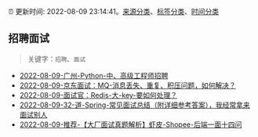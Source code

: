 :alarm_clock: 更新时间: 2022-08-09 23:14:41。[来源分类](../README.md)、[标签分类](../TAGS.md)、[时间分类](../TIMELINE.md)

## 招聘面试


> 关键字：`招聘`、`面试`



- [2022-08-09-广州-Python-中、高级工程师招聘](https://www.v2ex.com/t/871783) 
- [2022-08-09-京东面试：MQ-消息丢失、重复、积压问题，如何解决？](https://toutiao.io/k/1unx53z) 
- [2022-08-09-面试官：Redis-大-key-要如何处理？](https://toutiao.io/k/adi7th7) 
- [2022-08-09-32-道-Spring-常见面试总结（附详细参考答案），我经常拿来面试别人](https://toutiao.io/k/vmbw17y) 
- [2022-08-09-推荐-【大厂面试真题解析】虾皮-Shopee-后端一面十四问](https://toutiao.io/k/pol71im) 